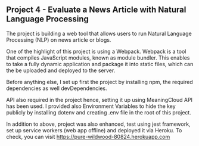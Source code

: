 ## Project 4 - Evaluate a News Article with Natural Language Processing

The project is building a web tool that allows users to run Natural Language Processing (NLP) on news article or blogs.

One of the highlight of this project is using a Webpack.  Webpack is a tool that compiles JavaScript modules, known as module bundler.  This enables to take a fully dynamic application and package it into static files, which can the be uploaded and deployed to the server.

Before anything else, I set up first the project by installing npm, the required dependencies as well devDependencies.

API also required in the project hence, setting it up using MeaningCloud API has been used.  I provided also Environment Variables to hide the key publicly by installing dotenv and creating .env file in the root of this project.

In addition to above, project was also enhanced, test using jest framework, set up service workers (web app offline) and deployed it via Heroku.
To check, you can visit https://pure-wildwood-80824.herokuapp.com
